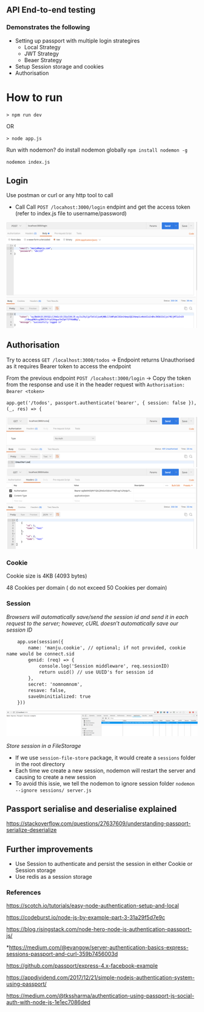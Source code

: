 ## API End-to-end testing 

### Demonstrates the following
- Setting up passport with multiple login strategires
    - Local Strategy
    - JWT Strategy
    - Beaer Strategy
- Setup Session storage and cookies
- Authorisation

# How to run

`> npm run dev`

OR 

`> node app.js`

Run with nodemon?  do install nodemon globally `npm install nodemon -g`

`nodemon index.js`

## Login

Use postman or curl or any http tool to call

- Call Call `POST /locahost:3000/login` endpint and get the access token (refer to index.js file to username/password)

<img src="https://github.com/manju16832003/node-express-session-passport/blob/master/images/login.png?raw=true">

## Authorisation

Try to access `GET /localhost:3000/todos` -> Endpoint returns Unauthorised as it requires Bearer token to access the endpoint

From the previous endpoint `POST /locahost:3000/login` -> Copy the token from the response and use it in the header request with `Authorisation: Bearer <token>`

```
app.get('/todos', passport.authenticate('bearer', { session: false }), (_, res) => {
```

<img src="https://github.com/manju16832003/node-express-session-passport/blob/master/images/login-unauthorised.png?raw=true">

<img src="https://github.com/manju16832003/node-express-session-passport/blob/master/images/login-authorised.png?raw=true">


### Cookie

Cookie size is 4KB (4093 bytes)

48 Cookies per domain ( do not exceed 50 Cookies per domain)

### Session

*Browsers will automatically save/send the session id and send it in each request to the server; however, cURL doesn’t automatically save our session ID*

```
    app.use(session({
        name: 'manju.cookie', // optional; if not provided, cookie name would be connect.sid
        genid: (req) => {
            console.log('Session middleware', req.sessionID)
            return uuid() // use UUID's for session id
        },
        secret: 'nomnomnom',
        resave: false,
        saveUninitialized: true
    }))
```

<img src="https://github.com/manju16832003/node-express-session-passport/blob/master/images/session.png?raw=true"/>

*Store session in a FileStorage*

- If we use `session-file-store` package, it would create a `sessions` folder in the root directory
- Each time we create a new session, nodemon will restart the server and causing to create a new session
- To avoid this issie, we tell the nodemon to ignore session folder `nodemon --ignore sessions/ server.js`


## Passport serialise and deserialise explained

https://stackoverflow.com/questions/27637609/understanding-passport-serialize-deserialize

## Further improvements

- Use Session to authenticate and persist the session in either Cookie or Session storage
- Use redis as a session storage

### References

https://scotch.io/tutorials/easy-node-authentication-setup-and-local

https://codeburst.io/node-js-by-example-part-3-31a29f5d7e9c

https://blog.risingstack.com/node-hero-node-js-authentication-passport-js/


*https://medium.com/@evangow/server-authentication-basics-express-sessions-passport-and-curl-359b7456003d

https://github.com/passport/express-4.x-facebook-example

https://appdividend.com/2017/12/21/simple-nodejs-authentication-system-using-passport/

https://medium.com/@tkssharma/authentication-using-passport-js-social-auth-with-node-js-1e1ec7086ded
